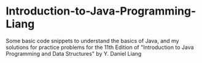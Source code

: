 # Introduction-to-Java-Programming-Liang
Some basic code snippets to understand the basics of Java, and my solutions for practice problems for the 11th Edition of "Introduction to Java Programming and Data Structures" by Y. Daniel Liang
